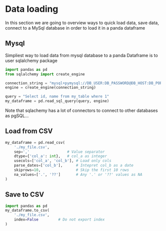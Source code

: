 # Data loading

In this section we are going to overview ways to quick load data, save data, connect to a MySql database in order to load it in a panda dataframe

## Mysql

Simpliest way to load data from mysql database to a panda Dataframe is to user sqlalchemy package

```python
import pandas as pd
from sqlalchemy import create_engine

connection_string = "mysql+pymysql://DB_USER:DB_PASSWORD@DB_HOST:DB_PORT/DB_NAME"
engine = create_engine(connection_string)

query = "Select id, name from my_table where 1"
my_dataframe = pd.read_sql_query(query, engine)

```

Note that sqlachemy has a lot of connectors to connect to other databases as pgSQL...

## Load from CSV
```python
my_dataframe = pd.read_csv(
    './my_file.csv',
    sep=','                 # Value separator
    dtype={'col_a': int},   # col_a as integer
    usecols=['col_a', 'col_b'], # Load only cols
    parse_dates=['col_b'],      # Intepret col_b as a date
    skiprows=10,                # Skip the first 10 rows
    na_values=['.', '??']       # Any '.' or '??' values as NA
)
```

## Save to CSV

```python
import pandas as pd
my_dataframe.to_csv(
    './my_file.csv',
    index=False         # Do not export index
)
```

